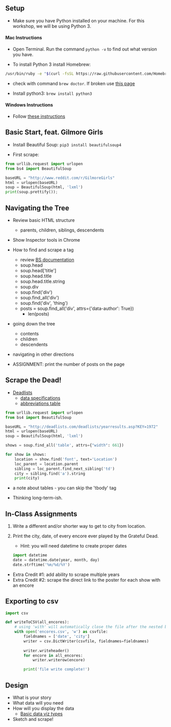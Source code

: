 ## Setup
* Make sure you have Python installed on your machine. For this workshop, we will be using Python 3. 

#### Mac Instructions
* Open Terminal. Run the command `python -v` to find out what version you have.

* To install Python 3 install Homebrew: 
```bash
/usr/bin/ruby -e "$(curl -fsSL https://raw.githubusercontent.com/Homebrew/install/master/install)"
```
* check with command `brew doctor`. If broken use [this page](https://www.digitalocean.com/community/tutorials/how-to-install-python-3-and-set-up-a-local-programming-environment-on-macos)

* Install python3: `brew install python3`


#### Windows Instructions
* Follow [these instructions](https://docs.python.org/3/using/windows.html)


## Basic Start, feat. Gilmore Girls
* Install Beautiful Soup: `pip3 install beautifulsoup4`

* First scrape:
```python
from urllib.request import urlopen
from bs4 import BeautifulSoup

baseURL = "http://www.reddit.com/r/GilmoreGirls"
html = urlopen(baseURL)
soup = BeautifulSoup(html, 'lxml')
print(soup.prettify());
```

## Navigating the Tree 
* Review basic HTML structure
	* parents, children, siblings, descendents
* Show Inspector tools in Chrome
* How to find and scrape a tag
	* review [BS documentation](https://www.crummy.com/software/BeautifulSoup/bs4/doc/)
  * soup.head
  * soup.head['title']
  * soup.head.title
  * soup.head.title.string
  * soup.div
  * soup.find('div')
  * soup.find_all('div')
  * soup.find('div', 'thing')
  * posts = soup.find_all('div', attrs={'data-author': True})
  	* len(posts)
* going down the tree
	* contents
	* children
	* descendents
* navigating in other directions

* ASSIGNMENT: print the number of posts on the page

## Scrape the Dead!
* [Deadlists](http://deadlists.com/deadlists/yearresults.asp?KEY=1972)
	* [data specifications](http://www.deadlists.com/dlsite/dataspec.html)
	* [abbreviations table](http://deadlists.com/deadlists/symbols.htm)

```python
from urllib.request import urlopen
from bs4 import BeautifulSoup

baseURL = "http://deadlists.com/deadlists/yearresults.asp?KEY=1972"
html = urlopen(baseURL)
soup = BeautifulSoup(html, 'lxml')

shows = soup.find_all('table', attrs={"width": 661})

for show in shows:
	location = show.find('font', text='Location')
	loc_parent = location.parent 
	sibling = loc_parent.find_next_sibling('td')
	city = sibling.find('a').string
	print(city)
```
* a note about tables - you can skip the 'tbody' tag

* Thinking long-term-ish.

## In-Class Assignments 
1. Write a different and/or shorter way to get to city from location. 

2. Print the city, date, of every encore ever played by the Grateful Dead.

	* Hint: you will need datetime to create proper dates
	```python
	import datetime
	date = datetime.date(year, month, day)
	date.strftime('%m/%d/%Y')
	```
* Extra Credit #1: add ability to scrape multiple years
* Extra Credit #2: scrape the direct link to the poster for each show with an encore

## Exporting to csv
```python
import csv

def writeToCSV(all_encores):
	# using 'with' will automatically close the file after the nested block of code
	with open('encores.csv', 'w') as csvfile:
		fieldnames = ['date', 'city']
		writer = csv.DictWriter(csvfile, fieldnames=fieldnames)
		
		writer.writeheader()
		for encore in all_encores:
			writer.writerow(encore)

		print('file write complete!')
```

## Design
* What is your story
* What data will you need
* How will you display the data
	* [Basic data viz types](http://www.datavizcatalogue.com/)
* Sketch and scrape!



